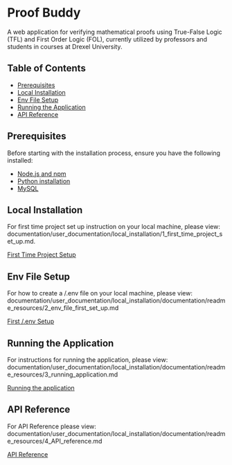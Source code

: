 # Proof Buddy
A web application for verifying mathematical proofs using True-False Logic (TFL) and First Order Logic (FOL), currently utilized by professors and students in courses at Drexel University.

## Table of Contents
- [Prerequisites](#prerequisites)
- [Local Installation](#Local-Installation)
- [Env File Setup](#Env-File-Setup)
- [Running the Application](#running-the-application)
- [API Reference](#api-reference)
## Prerequisites

Before starting with the installation process, ensure you have the following installed:

- [Node.js and npm](https://nodejs.org/en/download/)
- [Python installation](https://www.python.org/downloads/release/python-3122/)
- [MySQL](https://dev.mysql.com/downloads/installer/)


## Local Installation

For first time project set up instruction on your local machine, please view: documentation/user_documentation/local_installation/1_first_time_project_set_up.md. 

[First Time Project Setup](documentation/user_documentation/local_installation/documentation/readme_resources/1_first_time_project_set_up.md)

## Env File Setup

For how to create a /.env file on your local machine, please view: documentation/user_documentation/local_installation/documentation/readme_resources/2_env_file_first_set_up.md

[First /.env Setup](documentation/user_documentation/local_installation/documentation/readme_resources/2_env_file_first_set_up.md)

## Running the Application

For instructions for running the application, please view: documentation/user_documentation/local_installation/documentation/readme_resources/3_running_application.md

[Running the application](documentation/user_documentation/local_installation/documentation/readme_resources/3_running_application.md)

## API Reference

For API Reference please view: documentation/user_documentation/local_installation/documentation/readme_resources/4_API_reference.md


[API Reference](documentation/user_documentation/local_installation/documentation/readme_resources/4_API_reference.md)
